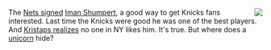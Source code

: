 <img src="http://scripting.com/images/2019/11/09/porzingas.png" border="0" align="right">The <a href="https://nypost.com/2019/11/13/nets-sign-iman-shumpert-amid-growing-caris-levert-concern/">Nets signed</a> <a href="https://en.wikipedia.org/wiki/Iman_Shumpert">Iman Shumpert</a>, a good way to get Knicks fans interested. Last time the Knicks were good he was one of the best players. And <a href="https://nypost.com/2019/11/13/kristaps-porzingis-realizes-knicks-fans-are-going-to-boo-the-hell-out-of-him/">Kristaps realizes</a> no one in NY likes him. It's true. But where does a <a href="https://www.si.com/nba/2016/01/26/thunder-knicks-kevin-durant-kristaps-porzingis-baskeball-unicorn">unicorn</a> hide?
